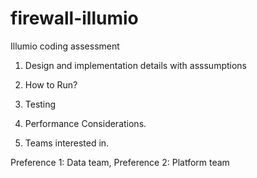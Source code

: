 # firewall-illumio
Illumio coding assessment

1) Design and implementation details with asssumptions


2) How to Run?


3) Testing


4) Performance Considerations.


5) Teams interested in.

  Preference 1: Data team,
  Preference 2: Platform team
